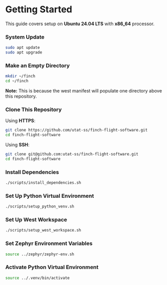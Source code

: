# Getting Started

This guide covers setup on **Ubuntu 24.04 LTS** with **x86_64** processor.

### System Update

```sh
sudo apt update
sudo apt upgrade
```

### Make an Empty Directory

```sh
mkdir ~/finch
cd ~/finch
```

**Note:** This is because the west manifest will populate one directory above this repository.

### Clone This Repository

Using **HTTPS**:

```sh
git clone https://github.com/utat-ss/finch-flight-software.git
cd finch-flight-software
```

Using **SSH**:

```sh
git clone git@github.com:utat-ss/finch-flight-software.git
cd finch-flight-software
```

### Install Dependencies

```sh
./scripts/install_dependencies.sh
```

### Set Up Python Virtual Environment

```sh
./scripts/setup_python_venv.sh
```

### Set Up West Workspace

```sh
./scripts/setup_west_workspace.sh
```

### Set Zephyr Environment Variables
```sh
source ../zephyr/zephyr-env.sh
```
### Activate Python Virtual Environment
```sh
source ../.venv/bin/activate
```
